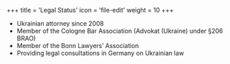 +++
title = 'Legal Status'
icon = 'file-edit'
weight = 10
+++
- Ukrainian attorney since 2008
- Member of the Cologne Bar Association (Advokat (Ukraine) under §206 BRAO)
- Member of the Bonn Lawyers’ Association
- Providing legal consultations in Germany on Ukrainian law